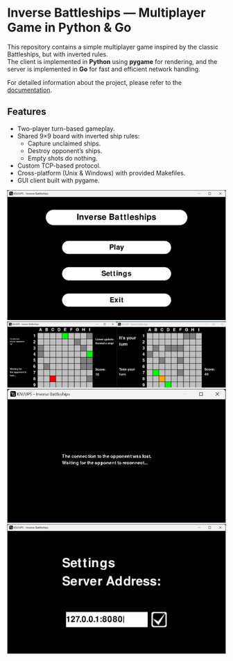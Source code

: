 # Inverse Battleships — Multiplayer Game in Python & Go

This repository contains a simple multiplayer game inspired by the classic Battleships, but with inverted rules.  
The client is implemented in **Python** using **pygame** for rendering, and the server is implemented in **Go** for fast and efficient network handling.

For detailed information about the project, please refer to the [documentation](./docs/doc.md).

## Features
- Two-player turn-based gameplay.
- Shared 9×9 board with inverted ship rules:
  - Capture unclaimed ships.
  - Destroy opponent’s ships.
  - Empty shots do nothing.
- Custom TCP-based protocol.
- Cross-platform (Unix & Windows) with provided Makefiles.
- GUI client built with pygame.

![Game Screenshot 01](./docs/screenshot_01.png)
![Game Screenshot 02](./docs/screenshot_02.png)
![Game Screenshot 03](./docs/screenshot_03.png)
![Game Screenshot 04](./docs/screenshot_04.png)